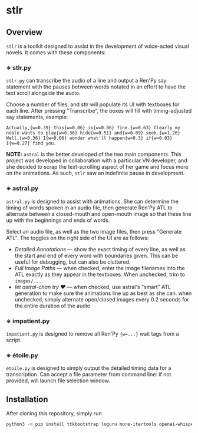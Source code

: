 # stlr

## Overview

`stlr` is a toolkit designed to assist in the development of voice-acted visual novels. It comes with these components:

### ※ stlr.py
`stlr.py` can transcribe the audio of a line and output a Ren'Py say statement with the pauses between words notated in an effort to have the text scroll alongside the audio.

Choose a number of files, and stlr will populate its UI with textboxes for each line. After pressing "Transcribe", the boxes will fill with timing-adjusted say statements, example:

```Actually,{w=0.39} this{w=0.06} is{w=0.06} fine.{w=0.63} Clearly my noble wants to play{w=0.36} hide{w=0.51} and{w=0.09} seek.{w=1.26} Well,{w=0.36} I{w=0.06} wonder what'll happen{w=0.3} if{w=0.03} I{w=0.27} find you.```

**NOTE:** `astral` is the better developed of the two main components. This project was developed in collaboration with a particular VN developer, and she decided to scrap the text-scrolling aspect of her game and focus more on the animations. As such, `stlr` saw an indefinite pause in development.

### ※ astral.py

`astral.py` is designed to assist with animations. She can determine the timing of words spoken in an audio file, then generate Ren'Py ATL to alternate between a closed-mouth and open-mouth image so that these line up with the beginnings and ends of words.

Select an audio file, as well as the two image files, then press "Generate ATL". The toggles on the right side of the UI are as follows:

- *Detailed Annotations* — show the exact timing of every line, as well as the start and end of every word with boundaries given. This can be useful for debugging, but can also be cluttered.
- *Full Image Paths* — when checked, enter the image filenames into the ATL exactly as they appear in the textboxes. When unchecked, trim to `images/...`.
- *let astral-chan try ♥* — when checked, use astral's "smart" ATL generation to make sure the animations line up as best as she can. when unchecked, simply alternate open/closed images every 0.2 seconds for the entire duration of the audio


### ※ impatient.py
`impatient.py` is designed to remove all Ren'Py `{w=...}` wait tags from a script.


### ※ étoile.py

`étoile.py` is designed to simply output the detailed timing data for a transcription. Can accept a file parameter from command line: if not provided, will launch file selection window.


## Installation

After cloning this repository, simply run

```sh
python3 -m pip install ttkbootstrap loguru more-itertools openai-whisper pyyaml tabulate[wide-chars] git+https://github.com/linto-ai/whisper-timestamped
```